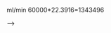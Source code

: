 
<div class="w3-row">
<div class="w3-twothird">

<bdl-animate-adobe src="Cast1.js" width="800" height="600" name="Cast1" fromid="idfmi" responsive="true"></bdl-animate-adobe>
<bdl-bind2a-text findex="646" aname="children.0.Cast1_CtvCO2_text" convertor="22.3916,1" prefix="Ca CO2:" suffix=" ml CO2/l" fixed="0"></bdl-bind2a-text>
<bdl-bind2a-text findex="645" aname="children.0.Cast1_CtvO2_text" convertor="22.3916,1" prefix="Ca O2: " suffix=" ml O2/l" fixed="0"></bdl-bind2a-text>
<bdl-bind2a-text findex="740" aname="children.0.Cast1_CtvCO2_text_1" convertor="22.3916,1" prefix="CvCO2:" suffix=" ml O2/l" fixed="0"></bdl-bind2a-text>
<bdl-bind2a-text findex="739" aname="children.0.Cast1_CtvO2_text_1" convertor="22.3916,1" prefix="CvO2: " suffix=" ml O2/l" fixed="0"></bdl-bind2a-text>
<bdl-bind2a-text findex="652" aname="children.0.Cast1_DCO2_text" convertor="1343496,1" suffix=" ml CO2/min" fixed="0"></bdl-bind2a-text>
<bdl-bind2a-text findex="650" aname="children.0.Cast1_DO2_text" convertor="1343496,1" suffix=" ml O2/min" fixed="0"></bdl-bind2a-text>
<bdl-bind2a-text findex="654" aname="children.0.Cast1_VDCO2_text" convertor="1343496,1" suffix=" ml O2/min" fixed="0"></bdl-bind2a-text>
<bdl-bind2a-text findex="653" aname="children.0.Cast1_VDO2_text" convertor="1343496,1" suffix=" ml O2/min" fixed="0"></bdl-bind2a-text>
<bdl-bind2a-text findex="660" aname="children.0.Cast1_PvCO2_text" convertor="1,133.322" prefix="PvCO2: " suffix=" mmHg" fixed="0"></bdl-bind2a-text>
<bdl-bind2a-text findex="641" aname="children.0.Cast1_PaCO2_text" convertor="1,133.322" prefix="PaCO2:" suffix=" mmHg" fixed="0"></bdl-bind2a-text>
<bdl-bind2a-text findex="643" aname="children.0.Cast1_SaO2_Procenta_text" convertor="100,1" prefix="SaO2:" suffix=" %"></bdl-bind2a-text>
<bdl-bind2a-text findex="642" aname="children.0.Cast1_pHa_text" prefix="pHa: " fixed="2"></bdl-bind2a-text>
<bdl-bind2a-text findex="619" aname="children.0.Cast1_PaO2_text" convertor="1,133.322" prefix="PaO2: " suffix=" mmHg" fixed="0"></bdl-bind2a-text>
<bdl-bind2a-text findex="662" aname="children.0.Cast1_SvO2_Procenta_text" convertor="100,1" prefix="SvO2: " suffix=" %" fixed="0"></bdl-bind2a-text>
<bdl-bind2a-text findex="661" aname="children.0.Cast1_pHv_text" prefix="pHv: " fixed="2"></bdl-bind2a-text>
<bdl-bind2a-text findex="659" aname="children.0.Cast1_PvO2_text" convertor="1,133.322" prefix="PvO2: " suffix=" mmHg" fixed="0"></bdl-bind2a-text>
<bdl-bind2a-text findex="651" aname="children.0.Cast1_O2ER_text" convertor="100,1" prefix="O2ER: " suffix=" %" fixed="1"></bdl-bind2a-text>
<bdl-bind2a-text findex="648" aname="children.0.Cast1_MCO2_text" convertor="1343496,1" suffix=" ml CO2/min" fixed="0"></bdl-bind2a-text>
<bdl-bind2a-text findex="647" aname="children.0.Cast1_MO2_text" convertor="1343496,1" suffix=" ml O2/min" fixed="0"></bdl-bind2a-text>
<bdl-bind2a-text findex="730" aname="children.0.Cast1_litry1_text" convertor="60000000,1" prefix="Q: " suffix=" ml/min" fixed="0"></bdl-bind2a-text>
<bdl-bind2a findex="653" aname="children.0.children.29.Cast1_O2CervenaSipka1_anim" amin="0" amax="99" fmin="0" fmax="1"></bdl-bind2a>
<bdl-bind2a findex="654" aname="children.0.children.28.Cast1_CO2ModraSipka1_anim" amin="0" amax="99" fmin="0" fmax="1"></bdl-bind2a>
<bdl-bind2a findex="649" aname="children.0.Cast1_CervenaSipka2_anim" amin="0" amax="99" fmin="0" fmax="0.0002"></bdl-bind2a>
<bdl-bind2a findex="649" aname="children.0.Cast1_ModraSipka2_anim" amin="0" amax="99" fmin="0" fmax="0.0002"></bdl-bind2a>
<bdl-bind2a findex="649" aname="children.0.Cast1_CervenaSipka1_anim" amin="0" amax="99" fmin="0" fmax="0.0002"></bdl-bind2a>
<bdl-bind2a findex="649" aname="children.0.Cast1_ModraSipka1_anim" amin="0" amax="99" fmin="0" fmax="0.0002"></bdl-bind2a>
<bdl-bind2a findex="649" aname="children.0.Cast1_CervenySvazek_anim" amin="0" amax="99" fmin="0" fmax="0.0002"></bdl-bind2a>
<bdl-bind2a findex="649" aname="children.0.Cast1_ModrySvazek_anim" amin="0" amax="99" fmin="0" fmax="0.0002"></bdl-bind2a>




<!--
1 mmol O2/CO2 STPD (760 mmHg, 0°C) = 22.3916 ml
mol/sec --> ml/min 60000*22.3916=1343496

-->























</div>
<div class="w3-third">

<bdl-range id="id15" title="cardiac output [ml/min]" min="2000" max="20000" default="5400" step="1" maxlength="2"></bdl-range>

<bdl-range id="12" title="oxygen production rate" min="0" max="4000" default="250" step="1"></bdl-range>

<bdl-range id="id13" title="respiratory quotient" min="0" max="1" default="0.85" step="0.01"></bdl-range>

</div>
</div>

